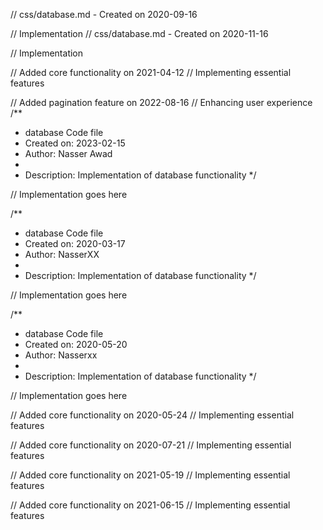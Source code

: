 // css/database.md - Created on 2020-09-16

// Implementation
// css/database.md - Created on 2020-11-16

// Implementation

// Added core functionality on 2021-04-12
// Implementing essential features

// Added pagination feature on 2022-08-16
// Enhancing user experience
/**
 * database Code file
 * Created on: 2023-02-15
 * Author: Nasser Awad
 *
 * Description: Implementation of database functionality
 */
 
// Implementation goes here

/**
 * database Code file
 * Created on: 2020-03-17
 * Author: NasserXX
 *
 * Description: Implementation of database functionality
 */
 
// Implementation goes here

/**
 * database Code file
 * Created on: 2020-05-20
 * Author: Nasserxx
 *
 * Description: Implementation of database functionality
 */
 
// Implementation goes here


// Added core functionality on 2020-05-24
// Implementing essential features

// Added core functionality on 2020-07-21
// Implementing essential features

// Added core functionality on 2021-05-19
// Implementing essential features

// Added core functionality on 2021-06-15
// Implementing essential features
